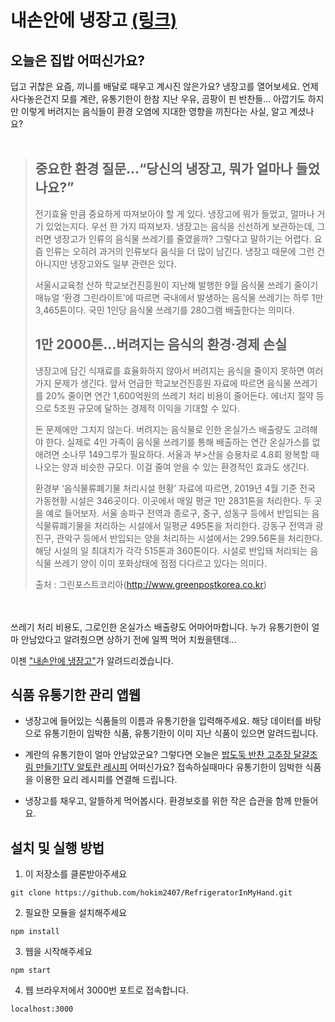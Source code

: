 # 내손안에 냉장고 [(링크)](https://gray-dune-04a52e210.azurestaticapps.net)

## 오늘은 집밥 어떠신가요?
덥고 귀찮은 요즘, 끼니를 배달로 때우고 계시진 않은가요? 냉장고를 열어보세요. 언제 사다놓은건지 모를 계란, 유통기한이 한참 지난 우유, 곰팡이 핀 반찬들... 아깝기도 하지만 이렇게 버려지는 음식들이 환경 오염에 지대한 영향을 끼친다는 사실, 알고 계셨나요? 
<br/><br/>
>## 중요한 환경 질문...“당신의 냉장고, 뭐가 얼마나 들었나요?”
>전기효율 만큼 중요하게 따져보아야 할 게 있다. 냉장고에 뭐가 들었고, 얼마나 거기 있었는지다. 우선 한 가지 따져보자. 냉장고는 음식을 신선하게 보관하는데, 그러면 냉장고가 인류의 음식물 쓰레기를 줄였을까? 그렇다고 말하기는 어렵다. 요즘 인류는 오히려 과거의 인류보다 음식을 더 많이 남긴다. 냉장고 때문에 그런 건 아니지만 냉장고와도 일부 관련은 있다.
>
>서울시교육청 산하 학교보건진흥원이 지난해 발행한 9월 음식물 쓰레기 줄이기 매뉴얼 ‘환경 그린라이트’에 따르면 국내에서 발생하는 음식물 쓰레기는 하루 1만 3,465톤이다. 국민 1인당 음식물 쓰레기를 280그램 배출한다는 의미다.
>
>## 1만 2000톤...버려지는 음식의 환경·경제 손실
>
>냉장고에 담긴 식재료를 효율화하지 않아서 버려지는 음식을 줄이지 못하면 여러 가지 문제가 생긴다. 앞서 언급한 학교보건진흥원 자료에 따르면 음식물 쓰레기를 20% 줄이면 연간 1,600억원의 쓰레기 처리 비용이 줄어든다. 에너지 절약 등으로 5조원 규모에 달하는 경제적 이익을 기대할 수 있다.
>
>돈 문제에만 그치지 않는다. 버려지는 음식물로 인한 온실가스 배출량도 고려해야 한다. 실제로 4인 가족이 음식물 쓰레기를 통해 배출하는 연간 온실가스를 없애려면 소나무 149그루가 필요하다. 서울과 부>산을 승용차로 4.8회 왕복할 때 나오는 양과 비슷한 규모다. 이걸 줄여 얻을 수 있는 환경적인 효과도 생긴다.
>
>환경부 ‘음식물류폐기물 처리시설 현황’ 자료에 따르면, 2019년 4월 기준 전국 가동현황 시설은 346곳이다. 이곳에서 매일 평균 1만 2831톤을 처리한다. 두 곳을 예로 들어보자. 서울 송파구 전역과 종로구, 중구, 성동구 등에서 반입되는 음식물류폐기물을 처리하는 시설에서 일평균 495톤을 처리한다. 강동구 전역과 광진구, 관악구 등에서 반입되는 양을 처리하는 시설에서는 299.56톤을 처리한다. 해당 시설의 일 최대치가 각각 515톤과 360톤이다. 시설로 반입돼 처리되는 음식물 쓰레기 양이 이미 포화상태에 점점 다다르고 있다는 의미다.
>
>출처 : 그린포스트코리아(http://www.greenpostkorea.co.kr)

<br/><br/>
쓰레기 처리 비용도, 그로인한 온실가스 배출량도 어마어마합니다. 누가 유통기한이 얼마 안남았다고 알려줬으면 상하기 전에 일찍 먹어 치웠을텐데... 

이젠 ["내손안에 냉장고"](https://gray-dune-04a52e210.azurestaticapps.net)가 알려드리겠습니다.

## 식품 유통기한 관리 앱웹
- 냉장고에 들어있는 식품들의 이름과 유통기한을 입력해주세요. 해당 데이터를 바탕으로 유통기한이 임박한 식품, 유통기한이 이미 지난 식품이 있으면 알려드립니다. 

- 계란의 유통기한이 얼마 안남았군요? 그렇다면 오늘은 [밥도둑 반찬 고추장 달걀조림 만들기!TV 알토란 레시피](https://www.10000recipe.com/recipe/6915088) 어떠신가요? 접속하실때마다 유통기한이 임박한 식품을 이용한 요리 레시피를 연결해 드립니다.

- 냉장고를 채우고, 알뜰하게 먹어봅시다. 환경보호를 위한 작은 습관을 함께 만들어요. 

## 설치 및 실행 방법

1. 이 저장소를 클론받아주세요
```
git clone https://github.com/hokim2407/RefrigeratorInMyHand.git
```

2. 필요한 모듈을 설치해주세요
```
npm install
```

3. 웹을 시작해주세요
```
npm start
```

4. 웹 브라우저에서 3000번 포트로 접속합니다.
```
localhost:3000
```

